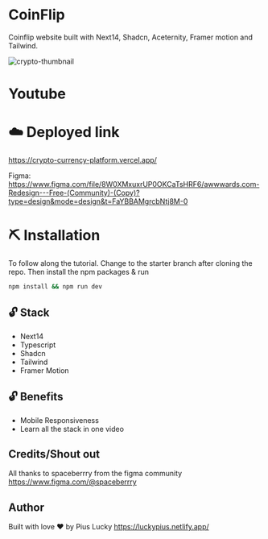 # CoinFlip
Coinflip website built with Next14, Shadcn, Aceternity, Framer motion and Tailwind.

![crypto-thumbnail](https://github.com/PiusLucky/crypto-currency-platform/assets/32282934/9b18a1ba-fa93-4664-83b3-db70570deb10)

# Youtube


# ☁️ Deployed link
https://crypto-currency-platform.vercel.app/

Figma:  
https://www.figma.com/file/8W0XMxuxrUP0OKCaTsHRF6/awwwards.com-Redesign---Free-(Community)-(Copy)?type=design&mode=design&t=FaYBBAMgrcbNtj8M-0

# ⛏️ Installation
To follow along the tutorial. Change to the starter branch  after cloning the repo.
Then install the npm packages & run
```bash
npm install && npm run dev
```


## 🔓 Stack
- Next14
- Typescript
- Shadcn
- Tailwind
- Framer Motion

## 🔓 Benefits
- Mobile Responsiveness
- Learn all the stack in one video


## Credits/Shout out
All thanks to spaceberrry from the figma community
https://www.figma.com/@spaceberrry


## Author
Built with love ❤️ by Pius Lucky https://luckypius.netlify.app/

